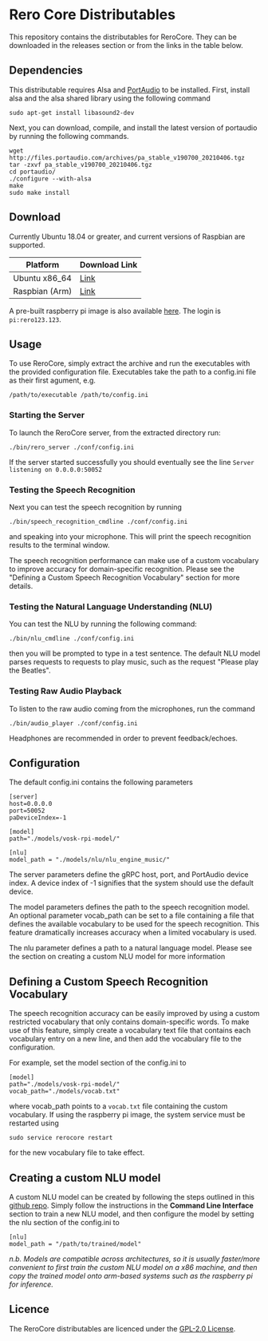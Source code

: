 # Rero Core Distributables

This repository contains the distributables for ReroCore. They can be downloaded in the releases section or from the links in the table below. 

## Dependencies
This distributable  requires Alsa and [PortAudio](http://files.portaudio.com/download.html) to be installed. First, install alsa and the alsa shared library using the following command
```
sudo apt-get install libasound2-dev
```

Next, you can download, compile, and install the latest version of portaudio by running the following commands.


```
wget http://files.portaudio.com/archives/pa_stable_v190700_20210406.tgz
tar -zxvf pa_stable_v190700_20210406.tgz
cd portaudio/
./configure --with-alsa
make
sudo make install
```

## Download
Currently Ubuntu 18.04 or greater, and current versions of Raspbian are supported. 

| Platform       | Download Link                                                                                                          |
|----------------|------------------------------------------------------------------------------------------------------------------------|
| Ubuntu x86_64  | [Link](https://github.com/reverbrobotics/rero_core_dist/releases/download/v0.2.0/ReroCore-0.2.0_ubuntu_x86_64.tgz) |
| Raspbian (Arm) | [Link](https://github.com/reverbrobotics/rero_core_dist/releases/download/v0.2.0/ReroCore-0.2.0-ARMv7.tgz)                                                                                                                   |                                                                                            |

A pre-built raspberry pi image is also available [here](https://drive.google.com/file/d/1JYbGrKC-MNqzVTV_mwpuhE2ufbwLCx7V/view?usp=sharing). The login is ```pi:rero123.123```.

## Usage
To use ReroCore, simply extract the archive and run the executables with the provided configuration file. Executables take the path to a config.ini file as their first agument, e.g.

```
/path/to/executable /path/to/config.ini
```

### Starting the Server
To launch the ReroCore server, from the extracted directory run:

```
./bin/rero_server ./conf/config.ini
```

If the server started successfully you should eventually see the line ```Server listening on 0.0.0.0:50052```

### Testing the Speech Recognition
Next you can test the speech recognition by running

```
./bin/speech_recognition_cmdline ./conf/config.ini
```
and speaking into your microphone. This will print the speech recognition results to the terminal window. 

The speech recognition performance can make use of a custom vocabulary to improve accuracy for domain-specific recognition. Please see the "Defining a Custom Speech Recognition Vocabulary" section for more details.

### Testing the Natural Language Understanding (NLU)
You can test the NLU by running the following command:

```
./bin/nlu_cmdline ./conf/config.ini
```

then you will be prompted to type in a test sentence. The default NLU model parses requests to requests to play music, such as the request "Please play the Beatles".

### Testing Raw Audio Playback

To listen to the raw audio coming from the microphones, run the command

```
./bin/audio_player ./conf/config.ini
```

Headphones are recommended in order to prevent feedback/echoes.

## Configuration

The default config.ini contains the following parameters

```
[server]
host=0.0.0.0
port=50052
paDeviceIndex=-1

[model]
path="./models/vosk-rpi-model/"

[nlu]
model_path = "./models/nlu/nlu_engine_music/"
```

The server parameters define the gRPC host, port, and PortAudio device index. A device index of -1 signifies that the system should use the default device.

The model parameters defines the path to the speech recognition model. An optional parameter vocab_path can be set to a file containing a file that defines the available vocabulary to be used for the speech recognition. This feature dramatically increases accuracy when a limited vocabulary is used.

The nlu parameter defines a path to a natural language model. Please see the section on creating a custom NLU model for more information

## Defining a Custom Speech Recognition Vocabulary
The speech recognition accuracy can be easily improved by using a custom restricted vocabulary that only contains domain-specific words. To make use of this feature, simply create a vocabulary text file that contains each vocabulary entry on a new line, and then add the vocabulary file to the configuration.

For example, set the model section of the config.ini to
```
[model]
path="./models/vosk-rpi-model/"
vocab_path="./models/vocab.txt"
```

where vocab_path points to a ```vocab.txt``` file containing the custom vocabulary. If using the raspberry pi image, the system service must be restarted using 

```
sudo service rerocore restart
```

for the new vocabulary file to take effect. 


## Creating a custom NLU model
A custom NLU model can be created by following the steps outlined in this [github repo](https://github.com/snipsco/snips-nlu). Simply follow the instructions in the **Command Line Interface** section to train a new NLU model, and then configure the model by setting the nlu section of the config.ini to
```
[nlu]
model_path = "/path/to/trained/model"
```
*n.b. Models are compatible across architectures, so it is usually faster/more convenient to first train the custom NLU model on a x86 machine, and then copy the trained model onto arm-based systems such as the raspberry pi for inference.*

## Licence
The ReroCore distributables are licenced under the [GPL-2.0 License](https://github.com/reverbrobotics/rero_core_dist/blob/master/LICENSE). 
